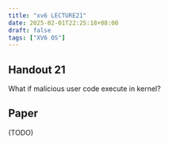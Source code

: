 ```yaml
---
title: "xv6 LECTURE21"
date: 2025-02-01T22:25:18+08:00
draft: false
tags: ["XV6 OS"]
---
```


## Handout 21

What if malicious user code execute in kernel?  


## Paper

(TODO)